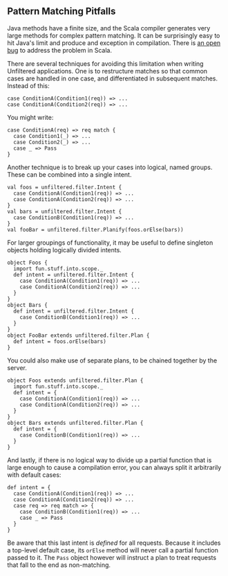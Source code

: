 Pattern Matching Pitfalls
-------------------------

Java methods have a finite size, and the Scala compiler generates very
large methods for complex pattern matching. It can be surprisingly
easy to hit Java's limit and produce and exception in compilation. There
is [an open bug][1133] to address the problem in Scala.

[1133]: https://lampsvn.epfl.ch/trac/scala/ticket/1133

There are several techniques for avoiding this limitation when writing
Unfiltered applications. One is to restructure matches so that common
cases are handled in one case, and differentiated in subsequent
matches. Instead of this:

    case ConditionA(Condition1(req)) => ...
    case ConditionA(Condition2(req)) => ...

You might write:

    case ConditionA(req) => req match {
      case Condition1(_) => ...
      case Condition2(_) => ...
      case _ => Pass
    }

Another technique is to break up your cases into logical, named
groups. These can be combined into a single intent.

    val foos = unfiltered.filter.Intent {
      case ConditionA(Condition1(req)) => ...
      case ConditionA(Condition2(req)) => ...
    }
    val bars = unfiltered.filter.Intent {
      case ConditionB(Condition1(req)) => ...
    }
    val fooBar = unfiltered.filter.Planify(foos.orElse(bars))

For larger groupings of functionality, it may be useful to define
singleton objects holding logically divided intents.

    object Foos {
      import fun.stuff.into.scope._
      def intent = unfiltered.filter.Intent {
        case ConditionA(Condition1(req)) => ...
        case ConditionA(Condition2(req)) => ...
      }
    }
    object Bars {
      def intent = unfiltered.filter.Intent {
        case ConditionB(Condition1(req)) => ...
      }
    }
    object FooBar extends unfiltered.filter.Plan {
      def intent = foos.orElse(bars)
    }

You could also make use of separate plans, to be chained together by
the server.

    object Foos extends unfiltered.filter.Plan {
      import fun.stuff.into.scope._
      def intent = {
        case ConditionA(Condition1(req)) => ...
        case ConditionA(Condition2(req)) => ...
      }
    }
    object Bars extends unfiltered.filter.Plan {
      def intent = {
        case ConditionB(Condition1(req)) => ...
      }
    }

And lastly, if there is no logical way to divide up a partial function
that is large enough to cause a compilation error, you can always
split it arbitrarily with default cases:

    def intent = {
      case ConditionA(Condition1(req)) => ...
      case ConditionA(Condition2(req)) => ...
      case req => req match => {
        case ConditionB(Condition1(req)) => ...
        case _ => Pass
      }
    }

Be aware that this last intent is *defined* for all requests. Because it
includes a top-level default case, its `orElse` method will never call
a partial function passed to it. The `Pass` object however will instruct
a plan to treat requests that fall to the end as non-matching.

